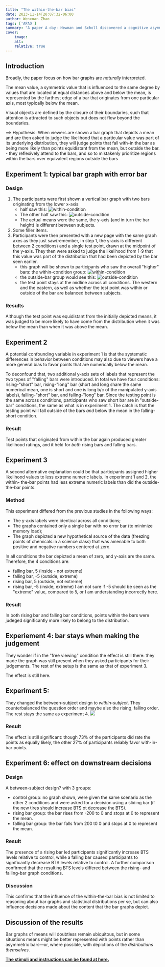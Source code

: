 ```yaml
---
title: "The within-the-bar bias"
date: 2023-11-14T20:07:32-06:00
author: Wenxuan Zhao
tags: ['APAD']
summary: "A paper A day: Newman and Scholl discovered a cognitive asymmetry called the with-in-the-bar bias originated from the graphical asymmetry in the bar graph representation of mean."
cover:
    image: 
    alt: 
    relative: true
---
```

## Introduction 
Broadly, the paper focus on how bar graphs are *naturally* interpreted. 

The mean value, a symmetric value that is influenced to the same degree by values that are located at equal distances above and below the mean, is represented by the farthest edge of a bar that originates from one particular axis, most typically below the mean. 

Visual objects are defined by the closure of their boundaries, such that attention is attracted to such objects but does not flow beyond the boundaries. 

==> Hypothesis:
When viewers are shown a bar graph that depicts a mean and are then asked to judge the likelihood that a particular value was part of its underlying distribution, they will judge points that fall with-in the bar as being more likely than points equidistant from the mean, but outside the bar. 
    - they reflexively attend to the bars, and so to mistakenly prioritize regions within the bars over equivalent regions outside the bars

## Experiment 1: typical bar graph with error bar

### Design 
1. The participants were first shown a vertical bar graph with two bars originating from the lower x-axis
    - half saw this: ![within-condition](within_condition.png)
    - The other half saw this: ![outside-condition](outside_condition.png)
    - The actual means were the same, the y-axis (and in turn the bar height) is different between subjects. 
2. Some filler items.
3. Participants were then presented with a new page with the same graph axes as they just saw(remember, in step 1, the y-axis is different between 2 conditions) and a single test point, drawn at the midpoint of the y-axis. They then were asked to judge the likelihood from 1-9 that this value was part of the distribution that had been depicted by the bar seen earlier.
    - this graph will be shown to participants who saw the overall "higher" bars: the within-condition group: ![within-condition](within_test.png)
    - the outside-bar group would see this: ![outside-condition](outside_test.png)
    - the test point stays at the midline across all conditions. The western and the eastern, as well as whether the test point was within or outside of the bar are balanced between subjects.

### Results
Although the test point was equidistant from the initially depicted means, it was judged to be more likely to have come from the distribution when it was below the mean than when it was above the mean.

## Experiment 2
A potential confounding variable in experiment 1 is that the systematic differences in behavior between conditions may also due to viewers have a more general bias to favor points that are numerically below the mean.

To deconfound that, two additional y-axis sets of labels that represent the two types of "falling" bars were introduced. In total we have four conditions: rising-"short" bar, rising-"long" bar (short and long share the same numerical mean, one is short and one is long b/c of the manipulated y-axis labels), falling-"short" bar, and falling-"long" bar. Since the testing point is the same across conditions, participants who saw short bar are in "outside-bar" conditions, the same as what is in experiment 1. The catch is that the testing point will fall outside of the bars *and* below the mean in the falling-short condition. 

### Result

Test points that originated from within the bar again produced greater likelihood ratings, and it held for *both* rising bars and falling bars.

## Experiment 3
A second alternative explanation could be that participants assigned higher likelihood values to less extreme numeric labels. In experiment 1 and 2, the within- the-bar points had less extreme numeric labels than did the outside-the-bar points.

### Method
This experiment differed from the previous studies in the following ways:
- The y-axis labels were identical across all conditions; 
- The graphs contained only a single bar with no error bar (to minimize memory load); 
- The graph depicted a new hypothetical source of the data (freezing points of chemicals in a science class) that was amenable to both positive and negative numbers centered at zero. 

In all conditions the bar depicted a mean of zero, and y-axis are the same. Therefore, the 4 conditions are: 
- falling bar, 5 (inside - not extreme)
- falling bar, -5 (outside, extreme)
- rising bar, 5 (outside, not extreme)
- rising bar, -5 (inside, extreme)
I am not sure if -5 should be seen as the "extreme" value, compared to 5, or I am understanding incorrectly here. 

### Result
In both rising bar and falling bar conditions, points within the bars were judeged significantly more likely to belong to the distribution. 

## Experiement 4: bar stays when making the judgement

They wonder if in the "free viewing" condition the effect is still there: they made the graph was still present when they asked participants for their judgements. The rest of the setup is the same as that of experiment 3. 

The effect is still here. 

## Experiment 5: 
They changed the between-subject design to *within-subject*. They counterbalanced the question order and maybe also the rising, falling order. 
The rest stays the same as experiment 4. 
![](e5within.png)

### Result
The effect is still significant: though 73% of the participants did rate the points as equally likely, 
the other 27% of participants reliably favor with-in-bar points. 

## Experiment 6: effect on downstream decisions

### Design
A between-subject design? with 3 groups:
- control group: no graph shown, were given the same scenario as the other 2 conditions and were asked for a decision using a sliding bar (if the new tires should increase BTS ot decrease the BTS).
- rising bar group: the bar rises from -200 to 0 and stops at 0 to represent the mean.
- falling bar group: the bar falls from 200 t0 0 and stops at 0 to represent the mean.

### Result
The presence of a rising bar led participants significantly increase BTS levels relative to control, while a falling bar caused participants to significantly decrease BTS levels relative to control. 
A further comparison confirmed that the resulting BTS levels differed between the rising- and falling-bar graph conditions. 

### Discussion
This confirms that the influence of the within-the-bar bias is not limited to reasoning about bar graphs and statistical distributions per se, but can also influence decisions made about the content that the bar graphs depict.

## Discussion of the results
Bar graphs of means will doubtless remain ubiquitous, but in some situations means might be better represented with points rather than asymmetric bars—or, where possible, with depictions of the *distributions themselves*.

**[The stimuli and instructions can be found at here.](https://static-content.springer.com/esm/art%3A10.3758%2Fs13423-012-0247-5/MediaObjects/13423_2012_247_MOESM1_ESM.pdf)**